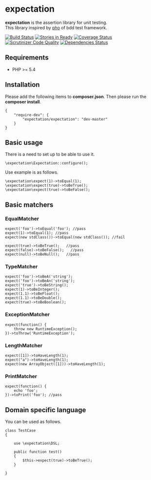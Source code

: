 expectation
===========

**expectation** is the assertion library for unit testing.  
This library inspired by [pho](https://github.com/danielstjules/pho) of bdd test framework.

[![Build Status](https://travis-ci.org/holyshared/expectation.svg?branch=master)](https://travis-ci.org/holyshared/expectation)
[![Stories in Ready](https://badge.waffle.io/holyshared/expectation.png?label=ready&title=Ready)](https://waffle.io/holyshared/expectation)
[![Coverage Status](https://coveralls.io/repos/holyshared/expectation/badge.png?branch=master)](https://coveralls.io/r/holyshared/expectation?branch=master)
[![Scrutinizer Code Quality](https://scrutinizer-ci.com/g/holyshared/expectation/badges/quality-score.png?b=master)](https://scrutinizer-ci.com/g/holyshared/expectation/?branch=master)
[![Dependencies Status](https://depending.in/holyshared/expectation.png)](http://depending.in/holyshared/expectation)

Requirements
---------------------------
* PHP >= 5.4


Installation
---------------------------

Please add the following items to **composer.json**.
Then please run the **composer install**.

    {
        "require-dev": {
            "expectation/expectation": "dev-master"
        }
    }

Basic usage
---------------------------

There is a need to set up to be able to use it.

	\expectation\Expectation::configure();

Use example is as follows.

	\expectation\expect(1)->toEqual(1);
	\expectation\expect(true)->toBeTrue();
	\expectation\expect(true)->toBeFalse();

Basic matchers
---------------------------

### EqualMatcher

    expect('foo')->toEqual('foo'); //pass
    expect(1)->toEqual(1); //pass
    expect(new stdClass())->toEqual(new stdClass()); //fail

    expect(true)->toBeTrue();   //pass
    expect(false)->toBeFalse();   //pass
    expect(null)->toBeNull();   //pass

### TypeMatcher

    expect('foo')->toBeA('string');
    expect('foo')->toBeAn('string');
    expect('true')->toBeString();
    expect(1)->toBeInteger();
    expect(1.1)->toBeFloat();
    expect(1.1)->toBeDouble();
    expect(true)->toBeBoolean();

### ExceptionMatcher

    expect(function() {
	    throw new RuntimeException();
    })->toThrow('RuntimeException');

### LengthMatcher

    expect([1])->toHaveLength(1);
    expect("a")->toHaveLength(1);
    expect(new ArrayObject([1]))->toHaveLength(1);

### PrintMatcher

    expect(function() {
	    echo 'foo';
    })->toPrint('foo'); //pass



Domain specific language
---------------------------

You can be used as follows.

	class TestCase	{		use \expectation\DSL;		public function test()		{			$this->expect(true)->toBeTrue();		}	}